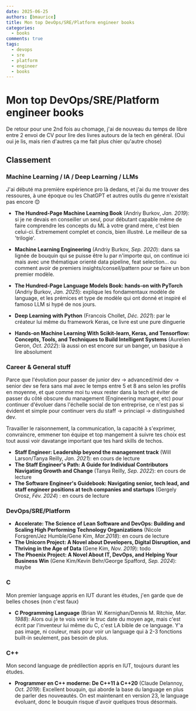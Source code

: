 ```yaml
---
date: 2025-06-25
authors: [bmaurice]
title: Mon top DevOps/SRE/Platform engineer books
categories:
  - books
comments: true
tags:
  - devops
  - sre
  - platform
  - engineer
  - books
---
```


# Mon top DevOps/SRE/Platform engineer books
De retour pour une 2nd fois au chomage, j'ai de nouveau du temps de libre entre 2 envoi de CV pour lire des livres autours de la tech en général. (Oui oui je lis, mais rien d'autres ça me fait plus chier qu'autre chose)

<!-- more -->

## Classement

### Machine Learning / IA / Deep Learning / LLMs

J'ai débuté ma première expérience pro là dedans, et j'ai du me trouver des ressoures, à une époque ou les ChatGPT et autres outils du genre n'existait pas encore 😊

- **The Hundred-Page Machine Learning Book** (Andriy Burkov, *Jan. 2019*): si je ne devais en conseiller un seul, pour débutant capable même de faire comprendre les concepts du ML à votre grand mère, c'est bien celui-ci. Extremement complet et concis, bien illustré. Le meilleur de sa 'trilogie'.
- **Machine Learning Engineering** (Andriy Burkov, *Sep. 2020*): dans sa lignée de bouquin qui se puisse être lu par n'importe qui, on continue ici mais avec une thématique orienté data pipeline, feat selection... ou comment avoir de premiers insights/conseil/pattern pour se faire un bon premier modèle. 
- **The Hundred-Page Language Models Book: hands-on with PyTorch** (Andriy Burkov, *Jan. 2025*): explique les fondamentaux modèle de language, et les prémices et type de modèle qui ont donné et inspiré el famoso LLM si hypé de nos jours.

- **Deep Learning with Python** (Francois Chollet, *Déc. 2021*): par le créateur lui même du framework Keras, ce livre est une pure dinguerie
- **Hands-on Machine Learning With Scikit-learn, Keras, and Tensorflow: Concepts, Tools, and Techniques to Build Intelligent Systems** (Aurelien Geron, *Oct. 2022*): là aussi on est encore sur un banger, un basique à lire absolument

### Career & General stuff
Parce que l'évolution pour passer de junior dev -> advanced/mid dev -> senior dev se fera sans mal avec le temps entre 5 et 8 ans selon les profils en moyenne, et que comme moi tu veux rester dans la tech et éviter de passer du côté obscure du management (Engineering manager, etc) pour continuer d'évoluer dans l'échelle social de ton entreprise, ce n'est pas si évident et simple pour continuer vers du staff -> princiapl -> distinguished dev.

Travailler le raisonnement, la communication, la capacité à s'exprimer, convraincre, emmener ton équipe et top mangement à suivre tes choix est tout aussi voir davatange important que tes hard skills de techos.

- **Staff Engineer: Leadership beyond the management track** (Will Larson/Tanya Reilly, *Jan. 2021*): en cours de lecture
- **The Staff Engineer's Path: A Guide for Individual Contributors Navigating Growth and Change** (Tanya Reilly, *Sep. 2022*): en cours de lecture
- **The Software Engineer's Guidebook: Navigating senior, tech lead, and staff engineer positions at tech companies and startups** (Gergely Orosz, *Fév. 2024*) : en cours de lecture

### DevOps/SRE/Platform

- **Accelerate: The Science of Lean Software and DevOps: Building and Scaling High Performing Technology Organizations** (Nicole Forsgren/Jez Humble/Gene Kim, *Mar.2018*): en cours de lecture
- **The Unicorn Project: A Novel about Developers, Digital Disruption, and Thriving in the Age of Data** (Gene Kim, *Nov. 2019*): todo
- **The Phoenix Project: A Novel About IT, DevOps, and Helping Your Business Win** (Gene Kim/Kevin Behr/George Spafford, *Sep. 2024*): maybe

### C
Mon premier language appris en IUT durant les études, j'en garde que de belles choses (non c'est faux)

- **C Programming Language** (Brian W. Kernighan/Dennis M. Ritchie, *Mar. 1988*): Alors oui je te vois venir le truc date du moyen age, mais c'est écrit par l'inventeur lui même du C, c'est LA bible de ce language. Y'a pas image, ni couleur, mais pour voir un language qui à 2-3 fonctions built-in seulement, pas besoin de plus.

### C++
Mon second language de prédilection appris en IUT, toujours durant les études.

- **Programmer en C++ moderne: De C++11 à C++20** (Claude Delannoy, *Oct. 2019*): Excellent bouquin, qui aborde la base du language en plus de parler des nouveautés. On est maintenant en version 23, le language évoluant, donc le bouquin risque d'avoir quelques trous désormais.